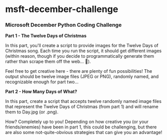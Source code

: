 # msft-december-challenge

### Microsoft December Python Coding Challenge

**Part 1 - The Twelve Days of Christmas**

In this part, you'll create a script to provide images for the Twelve Days of Christmas song. Each time you run the script, it should get different images (within reason, though if you decide to programmatically generate them rather than scrape them off the web... 🤔).
 
Feel free to get creative here - there are plenty of fun possibilities! The output should be twelve image files (JPEG or PNG), randomly named, and recognizable enough for part two...
 
 
**Part 2 - How Many Days of What?**

In this part, create a script that accepts twelve randomly named image files that represent the Twelve Days of Christmas (from part 1) and will rename them to Day<whatever>.jpg (or .png).
 
How? Completely up to you! Depending on how creative you (or your friends/enemies) have been in part 1, this could be challenging, but there are also some not-quite-obvious strategies that can give you an advantage!